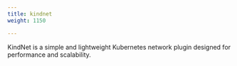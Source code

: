 ```yaml
---
title: kindnet
weight: 1150

---
```


KindNet is a simple and lightweight Kubernetes network plugin designed for performance and scalability.